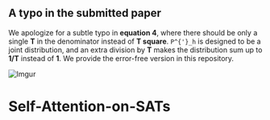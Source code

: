 ## A typo in the submitted paper
We apologize for a subtle typo in **equation 4**, where there should be only a single **T** in the denominator instead of **T square**.
`P^{'}_h` is designed to be a joint distribution, and an extra division by **T** makes the distribution sum up to **1/T** instead of **1**.
We provide the error-free version in this repository.

![Imgur](https://imgur.com/z7LDxmd.jpg)

# Self-Attention-on-SATs
